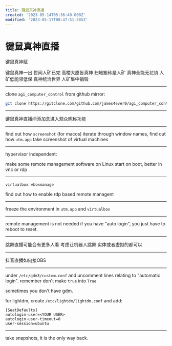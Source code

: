 ```yaml
---
title: 键鼠真神直播
created: '2023-05-14T05:36:40.000Z'
modified: '2023-05-17T08:47:51.585Z'
---
```


# 键鼠真神直播

键鼠真神赋

键鼠真神一出 世间人矿已完
高楼大厦皆真神 扫地搬砖是人矿
真神全能无花销 人矿低能领低保
真神统治世界 人矿集中销毁

----

clone `agi_computer_control` from github mirror:

```bash
git clone https://gitclone.com/github.com/james4ever0/agi_computer_control
```

----

键鼠真神直播间添加念进入观众昵称功能

----

find out how `screenshot` (for macos) iterate through window names, find out how `utm.app` take screenshot of virtual machines

----

hypervisor independent:

make some remote management software on Linux start on boot, better in vnc or rdp

----

`virtualbox`: `vboxmanage`

find out how to enable rdp based remote managent

----

freeze the environment in `utm.app` and `virtualbox`

----

remote management is not needed if you have "auto login", you just have to reboot to reset.

----

跳舞直播可能会有更多人看 考虑让机器人跳舞 实体或者虚拟的都可以

----

抖音直播如何接OBS

----

under `/etc/gdm3/custom.conf` and uncomment lines relating to "automatic login". remember don't make `true` into `True`

sometimes you don't have gdm.

for lightdm, create `/etc/lightdm/lightdm.conf` and add:

```
[SeatDefaults]
autologin-user=<YOUR USER>
autologin-user-timeout=0
user-session=ubuntu
```

----

take snapshots, it is the only way back.
